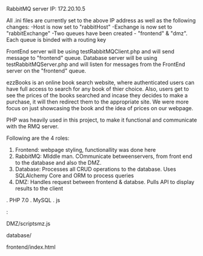 RabbitMQ server IP: 172.20.10.5

All .ini files are currently set to the above IP address as well as the following changes:
  -Host is now set to "rabbitHost"
  -Exchange is now set to "rabbitExchange"
  -Two queues have been created - "frontend" & "dmz". Each queue is binded with a routing key
  
FrontEnd server will be using testRabbitMQClient.php and will send message to "frontend" queue.
Database server will be using testRabbitMQServer.php and will listen for messages from the FrontEnd server on the "frontend" queue.


<!--ezzBooks-->

ezzBooks is an online book search website, where authenticated users can have full access to search for any book of thier choice. Also, users get to see the prices of the books searched and incase they decides to make a purchase, it will then redirect them to the appropriate site. We were more focus on just showcasing the book and the idea of prices on our webpage.
 
<!--platform udes--> 

PHP was heavily used in this project, to make it functional and communicate with the RMQ server.

Following are the 4 roles: 

1) Frontend: webpage styling, functionallity was done here
2) RabbitMQ: MIddle man. COmmunicate betweenservers, from front end to the database and also the DMZ.	
3) Database:  Processes all CRUD operations to the database. Uses SQLAlchemy Core and ORM to process queries
4) DMZ: Handles request between frontend & databse. Pulls API to display results to the client

<!-- core dependencies-->

. PHP 7.0
. MySQL
. js


<!-- Server entry-->:

DMZ/scriptsmz.js

database/

frontend/index.html
